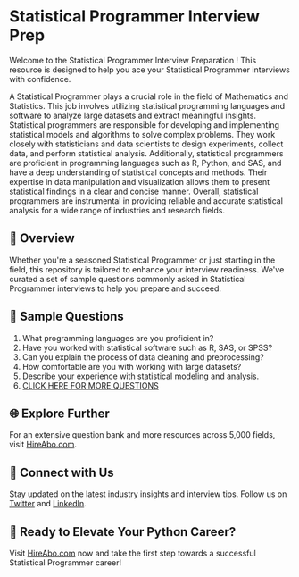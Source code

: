 # Statistical Programmer Interview Prep

Welcome to the Statistical Programmer Interview Preparation ! This resource is designed to help you ace your Statistical Programmer interviews with confidence.

A Statistical Programmer plays a crucial role in the field of Mathematics and Statistics. This job involves utilizing statistical programming languages and software to analyze large datasets and extract meaningful insights. Statistical programmers are responsible for developing and implementing statistical models and algorithms to solve complex problems. They work closely with statisticians and data scientists to design experiments, collect data, and perform statistical analysis. Additionally, statistical programmers are proficient in programming languages such as R, Python, and SAS, and have a deep understanding of statistical concepts and methods. Their expertise in data manipulation and visualization allows them to present statistical findings in a clear and concise manner. Overall, statistical programmers are instrumental in providing reliable and accurate statistical analysis for a wide range of industries and research fields.

## 🚀 Overview

Whether you're a seasoned Statistical Programmer or just starting in the field, this repository is tailored to enhance your interview readiness. We've curated a set of sample questions commonly asked in Statistical Programmer interviews to help you prepare and succeed.

## 📝 Sample Questions

1. What programming languages are you proficient in?
2. Have you worked with statistical software such as R, SAS, or SPSS?
3. Can you explain the process of data cleaning and preprocessing?
4. How comfortable are you with working with large datasets?
5. Describe your experience with statistical modeling and analysis.
6. [CLICK HERE FOR MORE QUESTIONS](https://hireabo.com/job/19_1_11/Statistical%20Programmer)

## 🌐 Explore Further

For an extensive question bank and more resources across 5,000 fields, visit [HireAbo.com](https://www.hireabo.com).

## 📱 Connect with Us

Stay updated on the latest industry insights and interview tips. Follow us on [Twitter](https://twitter.com/hireabo) and [LinkedIn](https://www.linkedin.com/in/hire-abo-3609972a8/).

## 🚀 Ready to Elevate Your Python Career?

Visit [HireAbo.com](https://www.hireabo.com) now and take the first step towards a successful Statistical Programmer career!